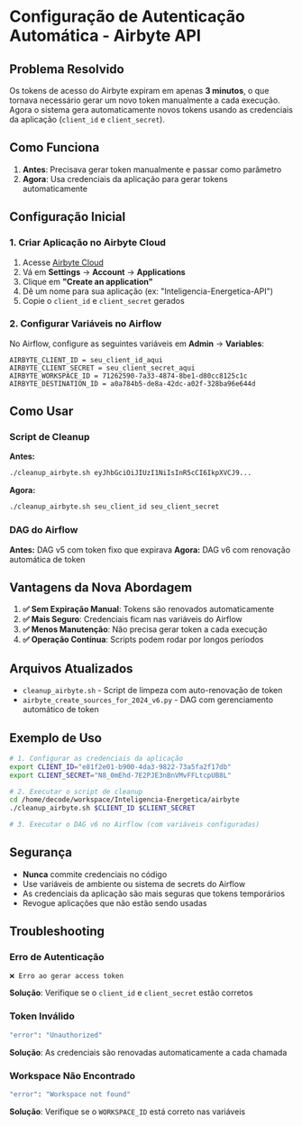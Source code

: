 # Configuração de Autenticação Automática - Airbyte API

## Problema Resolvido

Os tokens de acesso do Airbyte expiram em apenas **3 minutos**, o que tornava necessário gerar um novo token manualmente a cada execução. Agora o sistema gera automaticamente novos tokens usando as credenciais da aplicação (`client_id` e `client_secret`).

## Como Funciona

1. **Antes**: Precisava gerar token manualmente e passar como parâmetro
2. **Agora**: Usa credenciais da aplicação para gerar tokens automaticamente

## Configuração Inicial

### 1. Criar Aplicação no Airbyte Cloud

1. Acesse [Airbyte Cloud](https://cloud.airbyte.com)
2. Vá em **Settings** → **Account** → **Applications**
3. Clique em **"Create an application"**
4. Dê um nome para sua aplicação (ex: "Inteligencia-Energetica-API")
5. Copie o `client_id` e `client_secret` gerados

### 2. Configurar Variáveis no Airflow

No Airflow, configure as seguintes variáveis em **Admin** → **Variables**:

```
AIRBYTE_CLIENT_ID = seu_client_id_aqui
AIRBYTE_CLIENT_SECRET = seu_client_secret_aqui
AIRBYTE_WORKSPACE_ID = 71262590-7a33-4874-8be1-d80cc8125c1c
AIRBYTE_DESTINATION_ID = a0a784b5-de8a-42dc-a02f-328ba96e644d
```

## Como Usar

### Script de Cleanup

**Antes:**
```bash
./cleanup_airbyte.sh eyJhbGciOiJIUzI1NiIsInR5cCI6IkpXVCJ9...
```

**Agora:**
```bash
./cleanup_airbyte.sh seu_client_id seu_client_secret
```

### DAG do Airflow

**Antes:** DAG v5 com token fixo que expirava
**Agora:** DAG v6 com renovação automática de token

## Vantagens da Nova Abordagem

1. **✅ Sem Expiração Manual**: Tokens são renovados automaticamente
2. **✅ Mais Seguro**: Credenciais ficam nas variáveis do Airflow
3. **✅ Menos Manutenção**: Não precisa gerar token a cada execução
4. **✅ Operação Contínua**: Scripts podem rodar por longos períodos

## Arquivos Atualizados

- `cleanup_airbyte.sh` - Script de limpeza com auto-renovação de token
- `airbyte_create_sources_for_2024_v6.py` - DAG com gerenciamento automático de token

## Exemplo de Uso

```bash
# 1. Configurar as credenciais da aplicação
export CLIENT_ID="e81f2e01-b900-4da3-9822-73a5fa2f17db"
export CLIENT_SECRET="N8_0mEhd-7E2PJE3nBnVMvFFLtcpUB8L"

# 2. Executar o script de cleanup
cd /home/decode/workspace/Inteligencia-Energetica/airbyte
./cleanup_airbyte.sh $CLIENT_ID $CLIENT_SECRET

# 3. Executar o DAG v6 no Airflow (com variáveis configuradas)
```

## Segurança

- **Nunca** commite credenciais no código
- Use variáveis de ambiente ou sistema de secrets do Airflow
- As credenciais da aplicação são mais seguras que tokens temporários
- Revogue aplicações que não estão sendo usadas

## Troubleshooting

### Erro de Autenticação
```bash
❌ Erro ao gerar access token
```
**Solução**: Verifique se o `client_id` e `client_secret` estão corretos

### Token Inválido
```bash
"error": "Unauthorized"
```
**Solução**: As credenciais são renovadas automaticamente a cada chamada

### Workspace Não Encontrado
```bash
"error": "Workspace not found"
```
**Solução**: Verifique se o `WORKSPACE_ID` está correto nas variáveis